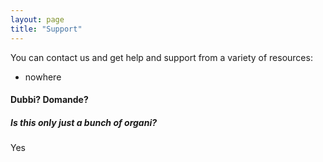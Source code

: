```yaml
---
layout: page
title: "Support"
---
```


You can contact us and get help and support from a variety of resources:

* nowhere

#### Dubbi? Domande?

##### Is this only just a bunch of organi?

Yes
